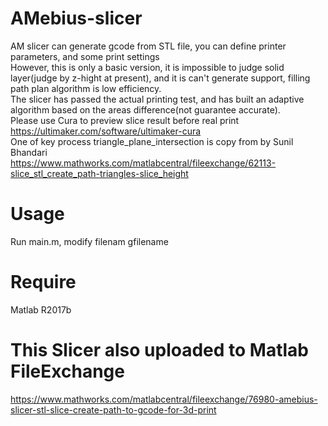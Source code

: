 # AMebius-slicer
AM slicer can generate gcode from STL file, you can define printer parameters, and some print settings<br>
However, this is only a basic version, it is impossible to judge solid layer(judge by z-hight at present), and it is can't generate support, filling path plan algorithm is low efficiency.<br>
The slicer has passed the actual printing test, and has built an adaptive algorithm based on the areas difference(not guarantee accurate).<br>
Please use Cura to preview slice result before real print<br>
https://ultimaker.com/software/ultimaker-cura<br>
One of key process triangle_plane_intersection is copy from by Sunil Bhandari<br>
https://www.mathworks.com/matlabcentral/fileexchange/62113-slice_stl_create_path-triangles-slice_height<br>

# Usage
Run main.m, modify filenam gfilename

# Require
Matlab R2017b

# This Slicer also uploaded to Matlab FileExchange
https://www.mathworks.com/matlabcentral/fileexchange/76980-amebius-slicer-stl-slice-create-path-to-gcode-for-3d-print
